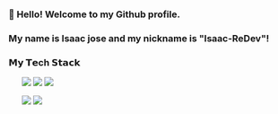 ### 👋 Hello! Welcome to my Github profile.
### My name is Isaac jose and my nickname is "Isaac-ReDev"!


### 𝗠𝘆 𝗧𝗲ch 𝗦𝘁𝗮𝗰𝗸

<ul>
  
  <img src="https://camo.githubusercontent.com/9a7c8c4ee62739436a191706be9f786a813dc377ce778522da198cb94874dc22/68747470733a2f2f696d672e736869656c64732e696f2f62616467652f2d48544d4c352d2532334534344432373f7374796c653d666c61742d737175617265266c6f676f3d68746d6c35266c6f676f436f6c6f723d666666666666" /> 

<img src="https://camo.githubusercontent.com/19d98ab99fe0a1a5c00ef27920be3ada8548f2476877db0598960ac2a5f8788d/68747470733a2f2f696d672e736869656c64732e696f2f62616467652f2d435353332d2532333135373242363f7374796c653d666c61742d737175617265266c6f676f3d63737333" />

<img src="https://img.shields.io/badge/JavaScript-323330?style=for-the-badge&logo=javascript&logoColor=F7DF3E" />

<!-- <img src="https://img.shields.io/badge/TypeScript-007ACC?style=for-the-badge&logo=typescript&logoColor=white" /> -->

<!-- <img src="https://img.shields.io/badge/react-%2320232a.svg?style=for-the-badge&logo=react&logoColor=%2361DAFB" /> -->
  
  
</ul>

<ul>
  
  <img src="https://camo.githubusercontent.com/c5d0c3ab3bb7d56038dcfa868b056ed7b2bd119579bd4cf4d1123244adc74bca/68747470733a2f2f696d672e736869656c64732e696f2f62616467652f2d4769742d2532334630353033323f7374796c653d666c61742d737175617265266c6f676f3d676974266c6f676f436f6c6f723d253233666666666666" /> 

<img src="https://camo.githubusercontent.com/88a225aa02d9df9e5caf4f6b34f6e24848f7a4e47af50c920e4fb3ec1314f025/68747470733a2f2f696d672e736869656c64732e696f2f62616467652f2d5653436f64652d2532333030374143433f7374796c653d666c61742d737175617265266c6f676f3d76697375616c2d73747564696f2d636f6465" />

</ul>

<ul>
<!--   <img src="https://img.shields.io/badge/Arch_Linux-1793D1?style=for-the-badge&logo=arch-linux&logoColor=white" /> -->
</ul>



